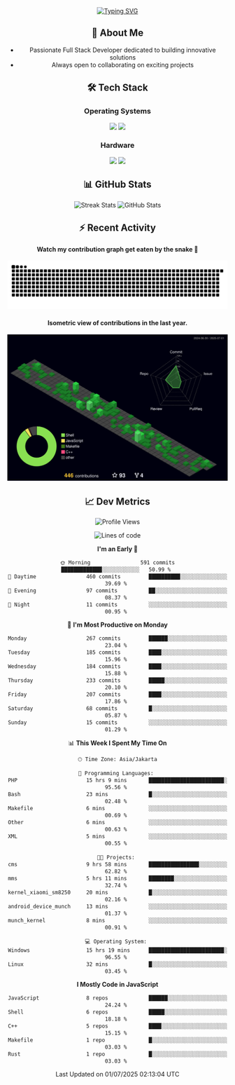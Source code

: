 <div align="center" style="max-width: 900px; margin: auto;">
<a href="https://github.com/thunderkex">
  <img src="https://readme-typing-svg.herokuapp.com?font=Fira+Code&pause=1000&center=true&vCenter=true&width=435&lines=Ha+ha!+I+am+here!;Told+you+a+storm+was+coming!" alt="Typing SVG" />
</a>

## 👋 About Me
- Passionate Full Stack Developer dedicated to building innovative solutions
- Always open to collaborating on exciting projects

## 🛠️ Tech Stack
### Operating Systems
<a href="#"><img src="https://img.shields.io/badge/Linux-FCC624?style=flat&logo=linux&logoColor=black"></a>
<a href="#"><img src="https://img.shields.io/badge/Windows-0078D6?style=flat&logo=windows&logoColor=white"></a>

### Hardware
<a href="#"><img src="https://img.shields.io/badge/Raspberry%20Pi-C51A4A?style=flat&logo=raspberrypi&logoColor=white"></a>
<a href="#"><img src="https://img.shields.io/badge/Arduino-00979D?style=flat&logo=Arduino&logoColor=white"></a>

## 📊 GitHub Stats
<div align="center">
  <img src="https://streak-stats.demolab.com?user=thunderkex&theme=tokyonight-duo&border_radius=20" alt="Streak Stats" />
  <img src="https://github-readme-stats.vercel.app/api?username=thunderkex&show_icons=true&theme=tokyonight&border_radius=20" alt="GitHub Stats" />
</div>

## ⚡ Recent Activity
<h4>Watch my contribution graph get eaten by the snake 🐍</h4>
<img width="600em" alt="thunderkex's Github commit snake" src="https://raw.githubusercontent.com/thunderkex/thunderkex/output/grid-snake-ov.svg" />

<h4>Isometric view of contributions in the last year.</h4>
<a href="./profile-3d-contrib/profile-night-green.svg">
	<img width="600em" src="./profile-3d-contrib/profile-night-green.svg">
</a>

## 📈 Dev Metrics
<!--START_SECTION:waka-->
![Profile Views](http://img.shields.io/badge/Profile%20Views-1-blue)

![Lines of code](https://img.shields.io/badge/From%20Hello%20World%20I%27ve%20Written-3.4%20million%20lines%20of%20code-blue)

**I'm an Early 🐤** 

```text
🌞 Morning                591 commits         █████████████░░░░░░░░░░░░   50.99 % 
🌆 Daytime                460 commits         ██████████░░░░░░░░░░░░░░░   39.69 % 
🌃 Evening                97 commits          ██░░░░░░░░░░░░░░░░░░░░░░░   08.37 % 
🌙 Night                  11 commits          ░░░░░░░░░░░░░░░░░░░░░░░░░   00.95 % 
```
📅 **I'm Most Productive on Monday** 

```text
Monday                   267 commits         ██████░░░░░░░░░░░░░░░░░░░   23.04 % 
Tuesday                  185 commits         ████░░░░░░░░░░░░░░░░░░░░░   15.96 % 
Wednesday                184 commits         ████░░░░░░░░░░░░░░░░░░░░░   15.88 % 
Thursday                 233 commits         █████░░░░░░░░░░░░░░░░░░░░   20.10 % 
Friday                   207 commits         ████░░░░░░░░░░░░░░░░░░░░░   17.86 % 
Saturday                 68 commits          █░░░░░░░░░░░░░░░░░░░░░░░░   05.87 % 
Sunday                   15 commits          ░░░░░░░░░░░░░░░░░░░░░░░░░   01.29 % 
```


📊 **This Week I Spent My Time On** 

```text
🕑︎ Time Zone: Asia/Jakarta

💬 Programming Languages: 
PHP                      15 hrs 9 mins       ████████████████████████░   95.56 % 
Bash                     23 mins             █░░░░░░░░░░░░░░░░░░░░░░░░   02.48 % 
Makefile                 6 mins              ░░░░░░░░░░░░░░░░░░░░░░░░░   00.69 % 
Other                    6 mins              ░░░░░░░░░░░░░░░░░░░░░░░░░   00.63 % 
XML                      5 mins              ░░░░░░░░░░░░░░░░░░░░░░░░░   00.55 % 

🐱‍💻 Projects: 
cms                      9 hrs 58 mins       ████████████████░░░░░░░░░   62.82 % 
mms                      5 hrs 11 mins       ████████░░░░░░░░░░░░░░░░░   32.74 % 
kernel_xiaomi_sm8250     20 mins             █░░░░░░░░░░░░░░░░░░░░░░░░   02.16 % 
android_device_munch     13 mins             ░░░░░░░░░░░░░░░░░░░░░░░░░   01.37 % 
munch_kernel             8 mins              ░░░░░░░░░░░░░░░░░░░░░░░░░   00.91 % 

💻 Operating System: 
Windows                  15 hrs 19 mins      ████████████████████████░   96.55 % 
Linux                    32 mins             █░░░░░░░░░░░░░░░░░░░░░░░░   03.45 % 
```

**I Mostly Code in JavaScript** 

```text
JavaScript               8 repos             ██████░░░░░░░░░░░░░░░░░░░   24.24 % 
Shell                    6 repos             █████░░░░░░░░░░░░░░░░░░░░   18.18 % 
C++                      5 repos             ████░░░░░░░░░░░░░░░░░░░░░   15.15 % 
Makefile                 1 repo              █░░░░░░░░░░░░░░░░░░░░░░░░   03.03 % 
Rust                     1 repo              █░░░░░░░░░░░░░░░░░░░░░░░░   03.03 % 
```




 Last Updated on 01/07/2025 02:13:04 UTC
<!--END_SECTION:waka-->
</div>
